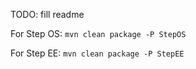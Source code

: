 TODO: fill readme

For Step OS:
`mvn clean package -P StepOS`

For Step EE:
`mvn clean package -P StepEE`